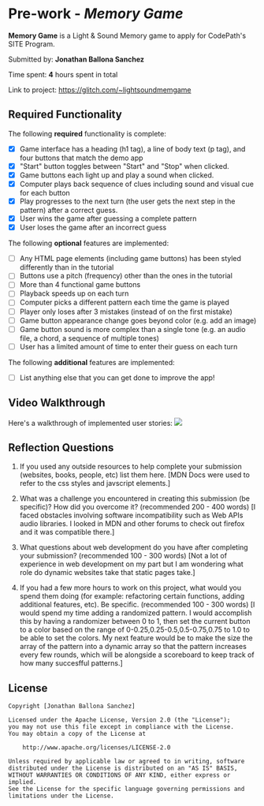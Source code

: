 # Pre-work - *Memory Game*

**Memory Game** is a Light & Sound Memory game to apply for CodePath's SITE Program. 

Submitted by: **Jonathan Ballona Sanchez**

Time spent: **4** hours spent in total

Link to project: https://glitch.com/~lightsoundmemgame


## Required Functionality

The following **required** functionality is complete:

* [x] Game interface has a heading (h1 tag), a line of body text (p tag), and four buttons that match the demo app
* [x] "Start" button toggles between "Start" and "Stop" when clicked. 
* [x] Game buttons each light up and play a sound when clicked. 
* [x] Computer plays back sequence of clues including sound and visual cue for each button
* [x] Play progresses to the next turn (the user gets the next step in the pattern) after a correct guess. 
* [x] User wins the game after guessing a complete pattern
* [x] User loses the game after an incorrect guess

The following **optional** features are implemented:

* [ ] Any HTML page elements (including game buttons) has been styled differently than in the tutorial
* [ ] Buttons use a pitch (frequency) other than the ones in the tutorial
* [ ] More than 4 functional game buttons
* [ ] Playback speeds up on each turn
* [ ] Computer picks a different pattern each time the game is played
* [ ] Player only loses after 3 mistakes (instead of on the first mistake)
* [ ] Game button appearance change goes beyond color (e.g. add an image)
* [ ] Game button sound is more complex than a single tone (e.g. an audio file, a chord, a sequence of multiple tones)
* [ ] User has a limited amount of time to enter their guess on each turn

The following **additional** features are implemented:

- [ ] List anything else that you can get done to improve the app!

## Video Walkthrough

Here's a walkthrough of implemented user stories:
![](http://g.recordit.co/NlFY8Sf6A4.gif)


## Reflection Questions
1. If you used any outside resources to help complete your submission (websites, books, people, etc) list them here. 
[MDN Docs were used to refer to the css styles and javscript elements.]

2. What was a challenge you encountered in creating this submission (be specific)? How did you overcome it? (recommended 200 - 400 words) 
[I faced obstacles involving software incompatibility such as Web APIs audio libraries. I looked in MDN and other forums to check out firefox and it was compatible there.]

3. What questions about web development do you have after completing your submission? (recommended 100 - 300 words) 
[Not a lot of experience in web development on my part but I am wondering what role do dynamic websites take that static pages take.]

4. If you had a few more hours to work on this project, what would you spend them doing (for example: refactoring certain functions, adding additional features, etc). Be specific. (recommended 100 - 300 words) 
[I would spend my time adding a randomized pattern. I would accomplish this by having a randomizer between 0 to 1, then set the current button to a color based
on the range of 0-0.25,0.25-0.5,0.5-0.75,0.75 to 1.0 to be able to set the colors. My next feature would be to make the size the array of the pattern into a dynamic
array so that the pattern increases every few rounds, which will be alongside a scoreboard to keep track of how many succesfful patterns.]



## License

    Copyright [Jonathan Ballona Sanchez]

    Licensed under the Apache License, Version 2.0 (the "License");
    you may not use this file except in compliance with the License.
    You may obtain a copy of the License at

        http://www.apache.org/licenses/LICENSE-2.0

    Unless required by applicable law or agreed to in writing, software
    distributed under the License is distributed on an "AS IS" BASIS,
    WITHOUT WARRANTIES OR CONDITIONS OF ANY KIND, either express or implied.
    See the License for the specific language governing permissions and
    limitations under the License.